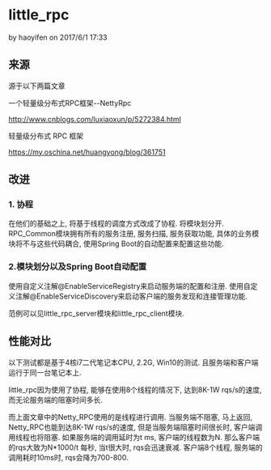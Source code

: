 # little_rpc
by haoyifen on 2017/6/1 17:33

## 来源 
源于以下两篇文章

一个轻量级分布式RPC框架--NettyRpc

http://www.cnblogs.com/luxiaoxun/p/5272384.html

轻量级分布式 RPC 框架

https://my.oschina.net/huangyong/blog/361751
## 改进
### 1. 协程
在他们的基础之上, 将基于线程的调度方式改成了协程. 将模块划分开. RPC_Common模块拥有所有的服务注册, 服务扫描, 服务获取功能, 具体的业务模块将不与这些代码耦合, 使用Spring Boot的自动配置来配置这些功能. 
### 2.模块划分以及Spring Boot自动配置
使用自定义注解@EnableServiceRegistry来启动服务端的配置和注册.
使用自定义注解@EnableServiceDiscovery来启动客户端的服务发现和连接管理功能.

范例可以见little_rpc_server模块和little_rpc_client模块.

## 性能对比
以下测试都是基于4核i7二代笔记本CPU, 2.2G, Win10的测试. 且服务端和客户端运行于同一台笔记本上.


little_rpc因为使用了协程, 能够在使用8个线程的情况下, 达到8K-1W rqs/s的速度, 而无论服务端的阻塞时间多长.

而上面文章中的Netty_RPC使用的是线程进行调用. 当服务端不阻塞, 马上返回, Netty_RPC也能到达8K-1W rqs/s的速度, 但是当服务端阻塞时间很长时, 客户端调用线程也将阻塞.
如果服务端的调用延时为t ms, 客户端的线程数为N.
那么客户端的rqs大致为N*1000/t 每秒, 当t很大时, rqs会迅速衰减. 
客户端8个线程, 服务端的调用耗时10ms时, rqs会降为700-800.
